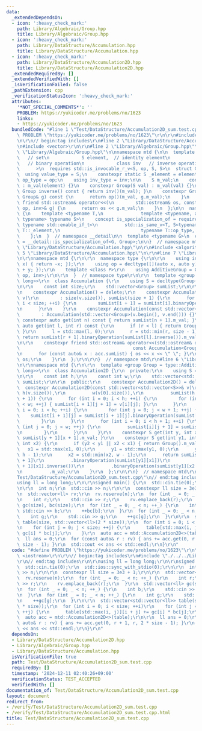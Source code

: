 ```yaml
---
data:
  _extendedDependsOn:
  - icon: ':heavy_check_mark:'
    path: Library/Algebraic/Group.hpp
    title: Library/Algebraic/Group.hpp
  - icon: ':heavy_check_mark:'
    path: Library/DataStructure/Accumulation.hpp
    title: Library/DataStructure/Accumulation.hpp
  - icon: ':heavy_check_mark:'
    path: Library/DataStructure/Accumulation2D.hpp
    title: Library/DataStructure/Accumulation2D.hpp
  _extendedRequiredBy: []
  _extendedVerifiedWith: []
  _isVerificationFailed: false
  _pathExtension: cpp
  _verificationStatusIcon: ':heavy_check_mark:'
  attributes:
    '*NOT_SPECIAL_COMMENTS*': ''
    PROBLEM: https://yukicoder.me/problems/no/1623
    links:
    - https://yukicoder.me/problems/no/1623
  bundledCode: "#line 1 \"Test/DataStructure/Accumulation2D_sum.test.cpp\"\n#define\
    \ PROBLEM \"https://yukicoder.me/problems/no/1623\"\r\n\r\n#include <iostream>\r\
    \n\r\n// begin:tag includes\r\n#line 2 \"Library/DataStructure/Accumulation2D.hpp\"\
    \n#include <vector>\r\n\r\n#line 2 \"Library/Algebraic/Group.hpp\"\n\n#line 4\
    \ \"Library/Algebraic/Group.hpp\"\n\nnamespace mtd {\n\n  template <class S, \
    \   // set\n            S element,  // identity element\n            class op,\
    \   // binary operation\n            class inv   // inverse operation\n      \
    \      >\n  requires std::is_invocable_r_v<S, op, S, S>\n  struct Group {\n  \
    \  using value_type = S;\n    constexpr static S _element = element;\n    using\
    \ op_type = op;\n    using inv_type = inv;\n\n    S m_val;\n    constexpr Group()\
    \ : m_val(element) {}\n    constexpr Group(S val) : m_val(val) {}\n    constexpr\
    \ Group inverse() const { return inv()(m_val); }\n    constexpr Group binaryOperation(const\
    \ Group& g) const {\n      return op()(m_val, g.m_val);\n    }\n    constexpr\
    \ friend std::ostream& operator<<(\n        std::ostream& os, const Group<S, element,\
    \ op, inv>& g) {\n      return os << g.m_val;\n    }\n  };\n\n  namespace __detail\
    \ {\n    template <typename T,\n              template <typename, auto, typename,\
    \ typename> typename S>\n    concept is_specialization_of = requires {\n     \
    \ typename std::enable_if_t<\n          std::is_same_v<T, S<typename T::value_type,\
    \ T::_element,\n                              typename T::op_type, typename T::inv_type>>>;\n\
    \    };\n  }  // namespace __detail\n\n  template <typename G>\n  concept group\
    \ = __detail::is_specialization_of<G, Group>;\n\n}  // namespace mtd\n#line 2\
    \ \"Library/DataStructure/Accumulation.hpp\"\n\r\n#include <algorithm>\r\n#line\
    \ 5 \"Library/DataStructure/Accumulation.hpp\"\n\r\n#line 7 \"Library/DataStructure/Accumulation.hpp\"\
    \n\r\nnamespace mtd {\r\n\r\n  namespace type {\r\n\r\n    using inv = decltype([](auto\
    \ x) { return -x; });\r\n    using op = decltype([](auto x, auto y) { return x\
    \ + y; });\r\n    template <class P>\r\n    using AdditiveGroup = Group<P, P(0),\
    \ op, inv>;\r\n\r\n  }  // namespace type\r\n\r\n  template <group Group = type::AdditiveGroup<long\
    \ long>>\r\n  class Accumulation {\r\n    using S = decltype(Group().m_val);\r\
    \n\r\n    const int size;\r\n    std::vector<Group> sumList;\r\n\r\n  public:\r\
    \n    constexpr Accumulation() = delete;\r\n    constexpr Accumulation(const std::vector<Group>&\
    \ v)\r\n        : size(v.size()), sumList(size + 1) {\r\n      for (int i = 0;\
    \ i < size; ++i) {\r\n        sumList[i + 1] = sumList[i].binaryOperation(v[i]);\r\
    \n      }\r\n    }\r\n    constexpr Accumulation(const std::vector<S>& v)\r\n\
    \        : Accumulation(std::vector<Group>(v.begin(), v.end())) {}\r\n\r\n   \
    \ constexpr auto get(int n) const { return sumList[n + 1].m_val; }\r\n    constexpr\
    \ auto get(int l, int r) const {\r\n      if (r < l) { return Group::_element;\
    \ }\r\n      l = std::max(l, 0);\r\n      r = std::min(r, size - 1);\r\n     \
    \ return sumList[r + 1].binaryOperation(sumList[l].inverse()).m_val;\r\n    }\r\
    \n\r\n    constexpr friend std::ostream& operator<<(std::ostream& os,\r\n    \
    \                                          const Accumulation<Group>& acc) {\r\
    \n      for (const auto& x : acc.sumList) { os << x << \" \"; }\r\n      return\
    \ os;\r\n    }\r\n  };\r\n\r\n}  // namespace mtd\r\n#line 6 \"Library/DataStructure/Accumulation2D.hpp\"\
    \n\r\nnamespace mtd {\r\n\r\n  template <group Group = type::AdditiveGroup<long\
    \ long>>\r\n  class Accumulation2D {\r\n  private:\r\n    using S = decltype(Group().m_val);\r\
    \n\r\n    const int h;\r\n    const int w;\r\n    std::vector<std::vector<Group>>\
    \ sumList;\r\n\r\n  public:\r\n    constexpr Accumulation2D() = delete;\r\n  \
    \  constexpr Accumulation2D(const std::vector<std::vector<S>>& v)\r\n        :\
    \ h(v.size()),\r\n          w(v[0].size()),\r\n          sumList(h + 1, std::vector<Group>(w\
    \ + 1)) {\r\n      for (int i = 0; i < h; ++i) {\r\n        for (int j = 0; j\
    \ < w; ++j) { sumList[i + 1][j + 1] = v[i][j]; }\r\n      }\r\n      for (int\
    \ i = 0; i < h; ++i) {\r\n        for (int j = 0; j < w + 1; ++j) {\r\n      \
    \    sumList[i + 1][j] = sumList[i + 1][j].binaryOperation(sumList[i][j]);\r\n\
    \        }\r\n      }\r\n      for (int i = 0; i < h + 1; ++i) {\r\n        for\
    \ (int j = 0; j < w; ++j) {\r\n          sumList[i][j + 1] = sumList[i][j + 1].binaryOperation(sumList[i][j]);\r\
    \n        }\r\n      }\r\n    }\r\n    constexpr S get(int y, int x) { return\
    \ sumList[y + 1][x + 1].m_val; }\r\n    constexpr S get(int y1, int x1, int y2,\
    \ int x2) {\r\n      if (y2 < y1 || x2 < x1) { return Group().m_val; }\r\n   \
    \   x1 = std::max(x1, 0);\r\n      y1 = std::max(y1, 0);\r\n      y2 = std::min(y2,\
    \ h - 1);\r\n      x2 = std::min(x2, w - 1);\r\n      return sumList[y2 + 1][x2\
    \ + 1]\r\n          .binaryOperation(sumList[y1][x1])\r\n          .binaryOperation(sumList[y2\
    \ + 1][x1].inverse())\r\n          .binaryOperation(sumList[y1][x2 + 1].inverse())\r\
    \n          .m_val;\r\n    }\r\n  };\r\n\r\n}  // namespace mtd\r\n#line 7 \"\
    Test/DataStructure/Accumulation2D_sum.test.cpp\"\n// end:tag includes\r\n\r\n\
    using ll = long long;\r\n\r\nsigned main() {\r\n  std::cin.tie(0);\r\n  std::ios::sync_with_stdio(0);\r\
    \n\r\n  int n;\r\n  std::cin >> n;\r\n\r\n  constexpr ll size = 3e3 + 1;\r\n\r\
    \n  std::vector<ll> rv;\r\n  rv.reserve(n);\r\n  for (int _ = 0; _ < n; ++_) {\r\
    \n    int r;\r\n    std::cin >> r;\r\n    rv.emplace_back(r);\r\n  }\r\n  std::vector<ll>\
    \ gc(size), bc(size);\r\n  for (int _ = 0; _ < n; ++_) {\r\n    int b;\r\n   \
    \ std::cin >> b;\r\n    ++bc[b];\r\n  }\r\n  for (int _ = 0; _ < n; ++_) {\r\n\
    \    int g;\r\n    std::cin >> g;\r\n    ++gc[g];\r\n  }\r\n\r\n  std::vector<std::vector<ll>>\
    \ table(size, std::vector<ll>(2 * size));\r\n  for (int i = 0; i < size; ++i)\r\
    \n    for (int j = 0; j < size; ++j) {\r\n      table[std::max(i, j)][i + j] +=\
    \ gc[i] * bc[j];\r\n    }\r\n  auto acc = mtd::Accumulation2D<>(table);\r\n\r\n\
    \  ll ans = 0;\r\n  for (const auto& r : rv) { ans += acc.get(0, r + 1, r, 2 *\
    \ size - 1); }\r\n  std::cout << ans << std::endl;\r\n}\r\n"
  code: "#define PROBLEM \"https://yukicoder.me/problems/no/1623\"\r\n\r\n#include\
    \ <iostream>\r\n\r\n// begin:tag includes\r\n#include \"./../../Library/DataStructure/Accumulation2D.hpp\"\
    \r\n// end:tag includes\r\n\r\nusing ll = long long;\r\n\r\nsigned main() {\r\n\
    \  std::cin.tie(0);\r\n  std::ios::sync_with_stdio(0);\r\n\r\n  int n;\r\n  std::cin\
    \ >> n;\r\n\r\n  constexpr ll size = 3e3 + 1;\r\n\r\n  std::vector<ll> rv;\r\n\
    \  rv.reserve(n);\r\n  for (int _ = 0; _ < n; ++_) {\r\n    int r;\r\n    std::cin\
    \ >> r;\r\n    rv.emplace_back(r);\r\n  }\r\n  std::vector<ll> gc(size), bc(size);\r\
    \n  for (int _ = 0; _ < n; ++_) {\r\n    int b;\r\n    std::cin >> b;\r\n    ++bc[b];\r\
    \n  }\r\n  for (int _ = 0; _ < n; ++_) {\r\n    int g;\r\n    std::cin >> g;\r\
    \n    ++gc[g];\r\n  }\r\n\r\n  std::vector<std::vector<ll>> table(size, std::vector<ll>(2\
    \ * size));\r\n  for (int i = 0; i < size; ++i)\r\n    for (int j = 0; j < size;\
    \ ++j) {\r\n      table[std::max(i, j)][i + j] += gc[i] * bc[j];\r\n    }\r\n\
    \  auto acc = mtd::Accumulation2D<>(table);\r\n\r\n  ll ans = 0;\r\n  for (const\
    \ auto& r : rv) { ans += acc.get(0, r + 1, r, 2 * size - 1); }\r\n  std::cout\
    \ << ans << std::endl;\r\n}\r\n"
  dependsOn:
  - Library/DataStructure/Accumulation2D.hpp
  - Library/Algebraic/Group.hpp
  - Library/DataStructure/Accumulation.hpp
  isVerificationFile: true
  path: Test/DataStructure/Accumulation2D_sum.test.cpp
  requiredBy: []
  timestamp: '2024-12-11 02:40:26+09:00'
  verificationStatus: TEST_ACCEPTED
  verifiedWith: []
documentation_of: Test/DataStructure/Accumulation2D_sum.test.cpp
layout: document
redirect_from:
- /verify/Test/DataStructure/Accumulation2D_sum.test.cpp
- /verify/Test/DataStructure/Accumulation2D_sum.test.cpp.html
title: Test/DataStructure/Accumulation2D_sum.test.cpp
---
```

